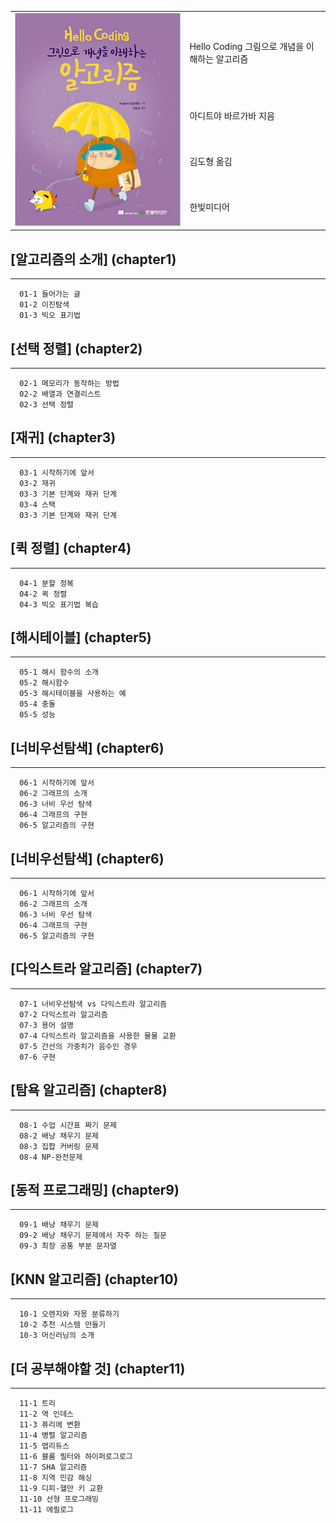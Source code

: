 <table border="0" Cellpadding = "10" Cellspacing = "10">
    <tr>
        <td rowspan="7"><img src="helloCoding_book.jpg" alt="Hello Coding 알고리즘"/></td>
        <td>Hello Coding 그림으로 개념을 이해하는 알고리즘</td>                
    </tr>
    <tr>
        <td>아디트야 바르가바 지음</td>
    </tr> 
    <tr>
        <td>김도형 옮김</td>
    </tr> 
    <tr>
        <td>한빛미디어</td>
    </tr> 
</table>


## [알고리즘의 소개] (chapter1)
- - -
```
  01-1 들어가는 글
  01-2 이진탐색
  01-3 빅오 표기법
```

## [선택 정렬] (chapter2)
- - -
```
  02-1 메모리가 동작하는 방법
  02-2 배열과 연결리스트
  02-3 선택 정렬
```

## [재귀] (chapter3)
- - -
```
  03-1 시작하기에 앞서
  03-2 재귀
  03-3 기본 단계와 재귀 단계
  03-4 스택
  03-3 기본 단계와 재귀 단계
```

## [퀵 정렬] (chapter4)
- - -
```
  04-1 분할 정복
  04-2 퀵 정렬
  04-3 빅오 표기법 복습 
```

## [해시테이블] (chapter5)
- - -
```
  05-1 해시 함수의 소개
  05-2 해시함수
  05-3 해시테이블을 사용하는 예
  05-4 충돌
  05-5 성능
```

## [너비우선탐색] (chapter6)
- - -
```
  06-1 시작하기에 앞서
  06-2 그래프의 소개
  06-3 너비 우선 탐색
  06-4 그래프의 구현
  06-5 알고리즘의 구현
```

## [너비우선탐색] (chapter6)
- - -
```
  06-1 시작하기에 앞서
  06-2 그래프의 소개
  06-3 너비 우선 탐색
  06-4 그래프의 구현
  06-5 알고리즘의 구현
```

## [다익스트라 알고리즘] (chapter7)
- - -
```
  07-1 너비우선탐색 vs 다익스트라 알고리즘
  07-2 다익스트라 알고리즘
  07-3 용어 설명
  07-4 다익스트라 알고리즘을 사용한 물물 교환
  07-5 간선의 가중치가 음수인 경우
  07-6 구현
```

## [탐욕 알고리즘] (chapter8)
- - -
```
  08-1 수업 시간표 짜기 문제
  08-2 배낭 채우기 문제
  08-3 집합 커버링 문제
  08-4 NP-완전문제
```

## [동적 프로그래밍] (chapter9)
- - -
```
  09-1 배낭 채우기 문제
  09-2 배낭 채우기 문제에서 자주 하는 질문
  09-3 최장 공통 부분 문자열
```

## [KNN 알고리즘] (chapter10)
- - -
```
  10-1 오렌지와 자몽 분류하기
  10-2 추천 시스템 만들기
  10-3 머신러닝의 소개
```

## [더 공부해야할 것] (chapter11)
- - -
```
  11-1 트리
  11-2 역 인데스
  11-3 퓨리에 변환
  11-4 병렬 알고리즘
  11-5 맵리듀스
  11-6 블룸 필터와 하이퍼로그로그
  11-7 SHA 알고리즘
  11-8 지역 민감 해싱
  11-9 디피-헬만 키 교환
  11-10 선형 프로그래밍
  11-11 에필로그
```
